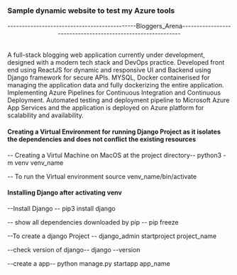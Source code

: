 ### Sample dynamic website to test my Azure tools <br>
<p align="center">---------------------------------------------Bloggers_Arena------------------------------------------------------------</p>
<br>
A full-stack blogging web application currently under development, designed with a modern tech stack and DevOps practice.
Developed front end using ReactJS for dynamic and responsive UI and Backend using Django framework for secure APIs.
MYSQL, Docker containerised for managing the application data and fully dockerizing the entire application.
Implementing Azure Pipelines for Continuous Integration and Continuous Deployment.
Automated testing and deployment pipeline to Microsoft Azure App Services and the application is deployed on Azure platform for scalability and availability.

#### Creating a Virtual Environment for running Django Project as it isolates the dependencies and does not conflict the existing resources
-- Creating a Virtul Machine on MacOS at the project directory--
python3 -m venv venv_name

-- To run the Virtual environment
source venv_name/bin/activate

#### Installing Django after activating venv
--Install Django -- 
pip3 install django

-- show all dependencies downloaded by pip --
pip freeze

--To create a django Project --
django_admin startproject project_name

--check version of django--
django --version

--create a app--
python manage.py startapp app_name